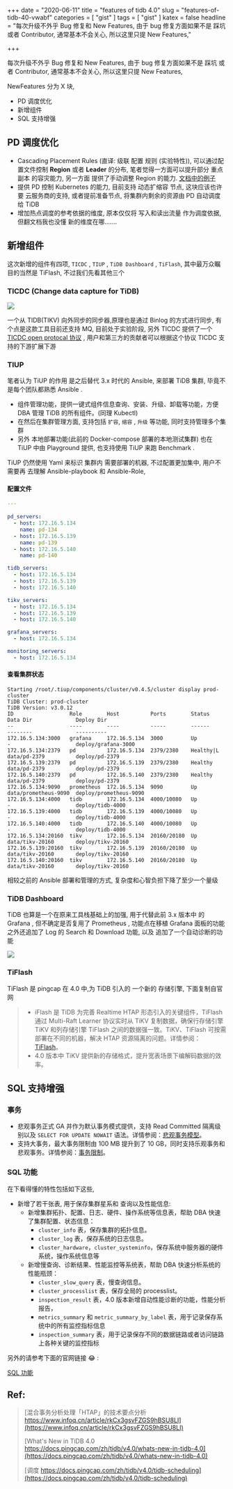 +++
date = "2020-06-11"
title = "features of tidb 4.0"
slug = "features-of-tidb-40-vwabf"
categories = [ "gist" ]
tags = [ "gist" ]
katex = false
headline = "每次升级不外乎 Bug 修复和 New Features, 由于 bug 修复方面如果不是 踩坑 或者 Contributor, 通常基本不会关心, 所以这里只提 New Features,"

+++


每次升级不外乎 Bug 修复和 New Features, 由于 bug 修复方面如果不是 踩坑 或者 Contributor, 通常基本不会关心, 所以这里只提 New Features, 

NewFeatures 分为 X 块, 

* PD 调度优化
* 新增组件
* SQL 支持增强

## PD 调度优化

* Cascading Placement Rules (直译: 级联 配置 规则 (实验特性)),  可以通过配置文件控制 **Region** 或者 **Leader** 的分布,  笔者觉得一方面可以提升部分 重点副本 的容灾能力, 另一方面 提供了手动调整 Region 的能力. [文档中的例子](https://pingcap.com/docs-cn/stable/configure-placement-rules/#典型场景示例)
* 提供 PD 控制 Kubernetes 的能力, 目前支持 动态扩缩容 节点, 这块应该也许要 云服务商的支持, 或者提前准备节点, 将集群内剩余的资源由 PD 自动调度给 TiDB
* 增加热点调度的参考依据的维度, 原本仅仅将 写入和读出流量 作为调度依据, 但翻文档我也没懂 新的维度在哪.......

## 新增组件

这次新增的组件有四项, `TICDC` , `TIUP` , `TiDB Dashboard` ,  `TiFlash`, 其中最万众瞩目的当然是 TiFlash, 不过我们先看其他三个

### TICDC (Change data capture for TiDB)

![](https://download.pingcap.com/images/docs-cn/cdc-architecture.png)

一个从 TIDB(TIKV) 向外同步的同步器,原理也是通过 Binlog 的方式进行同步, 有个点是这款工具目前还支持 MQ, 目前处于实验阶段,  另外 TICDC 提供了一个 [TICDC open protocal 协议](https://docs.pingcap.com/zh/tidb/v4.0/ticdc-open-protocol) , 用户和第三方的贡献者可以根据这个协议 TICDC 支持的下游扩展下游

### TIUP

笔者认为 TiUP 的作用 是之后替代 3.x 时代的 Ansible, 来部署 TiDB 集群, 毕竟不是每个团队都熟悉 Ansible .  

* 组件管理功能，提供一键式组件信息查询、安装、升级、卸载等功能，方便 DBA 管理 TiDB 的所有组件。(同理 Kubectl)
* 在然后在集群管理方面, 支持包括 `扩容`, `缩容` , `升级` 等功能, 同时支持管理多个集群
* 另外 本地部署功能(此前的 Docker-compose 部署的本地测试集群) 也在 TiUP 中由 Playground 提供, 也支持使用 TiUP 来跑 Benchmark .

TiUP 仍然使用 Yaml 来标识 集群内 需要部署的机器, 不过配置更加集中, 用户不需要再 去理解 Ansible-playbook 和 Ansible-Role, 

#### 配置文件

```yaml
---
  
pd_servers:
  - host: 172.16.5.134
    name: pd-134
  - host: 172.16.5.139
    name: pd-139
  - host: 172.16.5.140
    name: pd-140

tidb_servers:
  - host: 172.16.5.134
  - host: 172.16.5.139
  - host: 172.16.5.140

tikv_servers:
  - host: 172.16.5.134
  - host: 172.16.5.139
  - host: 172.16.5.140

grafana_servers:
  - host: 172.16.5.134

monitoring_servers:
  - host: 172.16.5.134
```

#### 查看集群状态

```shell
Starting /root/.tiup/components/cluster/v0.4.5/cluster display prod-cluster
TiDB Cluster: prod-cluster
TiDB Version: v3.0.12
ID                  Role        Host          Ports        Status     Data Dir              Deploy Dir
--                  ----        ----          -----        ------     --------              ----------
172.16.5.134:3000   grafana     172.16.5.134  3000         Up         -                     deploy/grafana-3000
172.16.5.134:2379   pd          172.16.5.134  2379/2380    Healthy|L  data/pd-2379          deploy/pd-2379
172.16.5.139:2379   pd          172.16.5.139  2379/2380    Healthy    data/pd-2379          deploy/pd-2379
172.16.5.140:2379   pd          172.16.5.140  2379/2380    Healthy    data/pd-2379          deploy/pd-2379
172.16.5.134:9090   prometheus  172.16.5.134  9090         Up         data/prometheus-9090  deploy/prometheus-9090
172.16.5.134:4000   tidb        172.16.5.134  4000/10080   Up         -                     deploy/tidb-4000
172.16.5.139:4000   tidb        172.16.5.139  4000/10080   Up         -                     deploy/tidb-4000
172.16.5.140:4000   tidb        172.16.5.140  4000/10080   Up         -                     deploy/tidb-4000
172.16.5.134:20160  tikv        172.16.5.134  20160/20180  Up         data/tikv-20160       deploy/tikv-20160
172.16.5.139:20160  tikv        172.16.5.139  20160/20180  Up         data/tikv-20160       deploy/tikv-20160
172.16.5.140:20160  tikv        172.16.5.140  20160/20180  Up         data/tikv-20160       deploy/tikv-20160
```

相较之前的 Ansible 部署和管理的方式, 复杂度和心智负担下降了至少一个量级

### TiDB Dashboard

TiDB 也算是一个在原来工具栈基础上的加强, 用于代替此前 3.x 版本中 的 Grafana , 但不确定是否复用了 Prometheus , 功能点在移植 Grafana 面板的功能之外还追加了 Log 的 Search 和 Download 功能, 以及 追加了一个自动诊断的功能

![](https://download.pingcap.com/images/docs-cn/dashboard/dashboard-intro.gif)

### TiFlash

TiFlash 是 pingcap 在 4.0 中,为 TiDB 引入的 一个新的 存储引擎, 下面复制自官网

> - iFlash 是 TiDB 为完善 Realtime HTAP 形态引入的关键组件，TiFlash 通过 Multi-Raft Learner 协议实时从 TiKV 复制数据，确保行存储引擎 TiKV 和列存储引擎 TiFlash 之间的数据强一致。TiKV、TiFlash 可按需部署在不同的机器，解决 HTAP 资源隔离的问题。详情参阅：[TiFlash](https://docs.pingcap.com/zh/tidb/v4.0/tiflash-overview)。
> - 4.0 版本中 TiKV 提供新的存储格式，提升宽表场景下编解码数据的效率。

## SQL 支持增强

### 事务

- 悲观事务正式 GA 并作为默认事务模式提供，支持 Read Committed 隔离级别以及 `SELECT FOR UPDATE NOWAIT` 语法。详情参阅：[悲观事务模型](https://docs.pingcap.com/zh/tidb/v4.0/pessimistic-transaction)。
- 支持大事务，最大事务限制由 100 MB 提升到了 10 GB，同时支持乐观事务和悲观事务。详情参阅：[事务限制](https://docs.pingcap.com/zh/tidb/v4.0/transaction-overview#事务限制)。

### SQL 功能

在下看得懂的特性包括如下这些, 

* 新增了若干张表, 用于保存集群星系和 查询以及性能信息: 
  * 新增集群拓扑、配置、日志、硬件、操作系统等信息表，帮助 DBA 快速了集群配置、状态信息：
    - `cluster_info` 表，保存集群的拓扑信息。
    - `cluster_log` 表，保存系统的日志信息。
    - `cluster_hardware`，`cluster_systeminfo`，保存系统中服务器的硬件系统，操作系统信息等
  * 新增慢查询、诊断结果、性能监控等系统表，帮助 DBA 快速分析系统的性能瓶颈：
    - `cluster_slow_query` 表，慢查询信息。
    - `cluster_processlist` 表，保存全局的 processlist。
    - `inspection_result` 表，4.0 版本新增自动性能诊断的功能，性能分析报告，
    - `metrics_summary` 和 `metric_summary_by_label` 表，用于记录保存系统中的所有监控指标信息
    - `inspection_summary` 表，用于记录保存不同的数据链路或者访问链路上各种关键的监控指标

另外的请参考下面的官网链接 :joy: : 

[SQL 功能](https://docs.pingcap.com/zh/tidb/v4.0/whats-new-in-tidb-4.0#sql-功能)



## Ref: 

> [混合事务分析处理「HTAP」的技术要点分析 https://www.infoq.cn/article/rkCx3gsvFZGS9hBSU8LI](https://www.infoq.cn/article/rkCx3gsvFZGS9hBSU8LI)
>
> [What's New in TiDB 4.0 https://docs.pingcap.com/zh/tidb/v4.0/whats-new-in-tidb-4.0](https://docs.pingcap.com/zh/tidb/v4.0/whats-new-in-tidb-4.0)
>
> [调度 https://docs.pingcap.com/zh/tidb/v4.0/tidb-scheduling](https://docs.pingcap.com/zh/tidb/v4.0/tidb-scheduling)
>